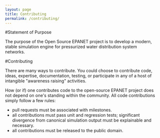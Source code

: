 ```yaml
---
layout: page
title: Contributing
permalink: /contributing/
---
```


#Statement of Purpose

The purpose of the Open Source EPANET project is to develop a modern, stable simulation engine for pressurized water distribution system networks.

#Contributing

There are many ways to contribute. You could choose to contribute code, ideas, expertise, documentation, testing, or participate in any of a host of intangible "awareness raising" activities.

How (or if) one contributes code to the open-source EPANET project does not depend on one's standing within the community. All code contributions simply follow a few rules:

- pull requests must be associated with milestones.
- all contributions must pass unit and regression tests; significant divergence from canonical simulation output must be explainable and necessary.
- all contributions must be released to the public domain.

